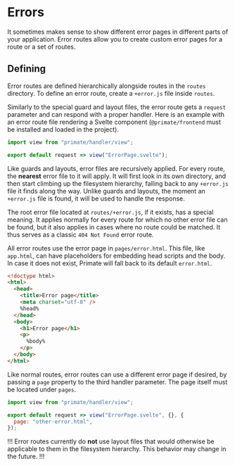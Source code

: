 # Errors

It sometimes makes sense to show different error pages in different parts of
your application. Error routes allow you to create custom error pages for a
route or a set of routes.


## Defining

Error routes are defined hierarchically alongside routes in the `routes`
directory. To define an error route, create a `+error.js` file inside `routes`.

Similarly to the special guard and layout files, the error route gets a
`request` parameter and can respond with a proper handler. Here is an example
with an error route file rendering a Svelte component (`@primate/frontend` must
be installed and loaded in the project).

```js caption=routes/+error.js
import view from "primate/handler/view";

export default request => view("ErrorPage.svelte");
```

Like guards and layouts, error files are recursively applied. For every route,
the **nearest** error file to it will apply. It will first look in its own
directory, and then start climbing up the filesystem hierarchy, falling back to
any `+error.js` file it finds along the way. Unlike guards and layouts, the
moment an `+error.js` file is found, it will be used to handle the response.

The root error file located at `routes/+error.js`, if it exists, has a special
meaning. It applies normally for every route for which no other error file
can be found, but it also applies in cases where no route could be matched. It
thus serves as a classic `404 Not Found` error route.

All error routes use the error page in `pages/error.html`. This file, like
`app.html`, can have placeholders for embedding head scripts and the body. In
case it does not exist, Primate will fall back to its default `error.html`.

```html caption=pages/error.html
<!doctype html>
<html>
  <head>
    <title>Error page</title>
    <meta charset="utf-8" />
    %head%
  </head>
  <body>
    <h1>Error page</h1>
    <p>
      %body%
    </p>
  </body>
</html>
```

Like normal routes, error routes can use a different error page if desired, by
passing a `page` property to the third handler parameter. The page itself must
be located under `pages`.

```js caption=routes/+error.js
import view from "primate/handler/view";

export default request => view("ErrorPage.svelte", {}, {
  page: "other-error.html",
});
```

!!!
Error routes currently do **not** use layout files that would otherwise be
applicable to them in the filesystem hierarchy. This behavior may change in
the future.
!!!
